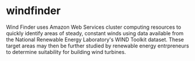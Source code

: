 # windfinder
Wind Finder uses Amazon Web Services cluster computing resources to quickly identify
areas of steady, constant winds using data available from the 
National Renewable Energy Laboratory's WIND Toolkit dataset. These target areas
may then be further studied by renewable energy entrpreneurs to determine
suitability for building wind turbines. 

